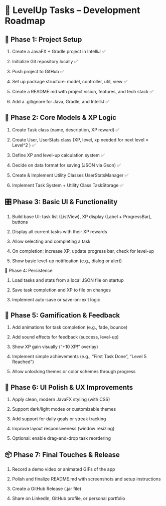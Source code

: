 # 🚀 LevelUp Tasks – Development Roadmap
## 🧱 Phase 1: Project Setup
1. Create a JavaFX + Gradle project in IntelliJ ✅

2. Initialize Git repository locally ✅

3. Push project to GitHub ✅

4. Set up package structure: model, controller, util, view ✅

5. Create a README.md with project vision, features, and tech stack ✅

6. Add a .gitignore for Java, Gradle, and IntelliJ ✅

## 🧩 Phase 2: Core Models & XP Logic
1. Create Task class (name, description, XP reward) ✅ 

2. Create User, UserStats class (XP, level, xp needed for next level = Level^2 ) ✅

3. Define XP and level-up calculation system ✅

4. Decide on data format for saving (JSON via Gson) ✅
5. Create & Implement Utility Classes UserStatsManager ✅
6. Implement Task System + Utility Class TaskStorage ✅

## 🎛️ Phase 3: Basic UI & Functionality
1. Build base UI: task list (ListView), XP display (Label + ProgressBar), buttons

2. Display all current tasks with their XP rewards

3. Allow selecting and completing a task

4. On completion: increase XP, update progress bar, check for level-up

5. Show basic level-up notification (e.g., dialog or alert)

💾 Phase 4: Persistence
1. Load tasks and stats from a local JSON file on startup

2. Save task completion and XP to file on changes

3. Implement auto-save or save-on-exit logic

## 🎉 Phase 5: Gamification & Feedback
1. Add animations for task completion (e.g., fade, bounce)

2. Add sound effects for feedback (success, level-up)

3. Show XP gain visually (“+10 XP!” overlay)

4. Implement simple achievements (e.g., “First Task Done”, “Level 5 Reached”)

5. Allow unlocking themes or color schemes through progress

## 🎨 Phase 6: UI Polish & UX Improvements
1. Apply clean, modern JavaFX styling (with CSS)

2. Support dark/light modes or customizable themes

3. Add support for daily goals or streak tracking

4. Improve layout responsiveness (window resizing)

5. Optional: enable drag-and-drop task reordering

## 📦 Phase 7: Final Touches & Release
1. Record a demo video or animated GIFs of the app

2. Polish and finalize README.md with screenshots and setup instructions

3. Create a GitHub Release (.jar file)

4. Share on LinkedIn, GitHub profile, or personal portfolio